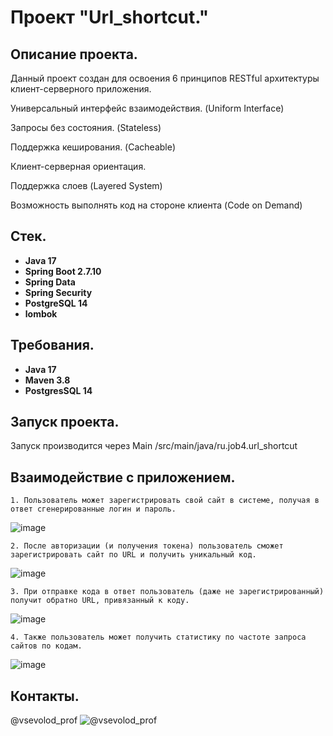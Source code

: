# Проект "Url_shortcut."

## Описание проекта.

Данный проект создан для освоения 6 принципов RESTful архитектуры клиент-серверного приложения.

Универсальный интерфейс взаимодействия. (Uniform Interface)

Запросы без состояния. (Stateless)

Поддержка кеширования. (Cacheable)

Клиент-серверная ориентация.

Поддержка слоев (Layered System)

Возможность выполнять код на стороне клиента (Code on Demand)

## Стек.

- **Java 17**
- **Spring Boot 2.7.10**
- **Spring Data**
- **Spring Security**
- **PostgreSQL 14**
- **lombok**


## Требования.

- **Java 17**
- **Maven 3.8**
- **PostgresSQL 14**

## Запуск проекта.

Запуск производится через Main /src/main/java/ru.job4.url_shortcut

## Взаимодействие с приложением.
    1. Пользователь может зарегистрировать свой сайт в системе, получая в ответ сгенерированные логин и пароль.

![image](https://user-images.githubusercontent.com/115623776/232193657-c8d47bd5-d90e-4899-96b8-3edecf405f6a.png)


    2. После авторизации (и получения токена) пользователь сможет зарегистрировать сайт по URL и получить уникальный код.
    
    
![image](https://user-images.githubusercontent.com/115623776/232193804-ad28023f-c4df-4a9d-958e-986e2a430987.png)


    
    3. При отправке кода в ответ пользователь (даже не зарегистрированный) получит обратно URL, привязанный к коду.
    
![image](https://user-images.githubusercontent.com/115623776/232193826-eeebb74c-a407-4e7c-afcc-59a72b61d3c5.png)



    4. Также пользователь может получить статистику по частоте запроса сайтов по кодам. 

![image](https://user-images.githubusercontent.com/115623776/232193830-4e5b17d8-7c6e-4d87-a9ad-36b370de0542.png)


## Контакты.
@vsevolod_prof
![@vsevolod_prof](https://camo.githubusercontent.com/6f137f6e48f123181ee64838b8aa29e5e3cf4e69a8999e7056f4df2e3331c4b9/68747470733a2f2f696d672e736869656c64732e696f2f7374617469632f76313f7374796c653d666f722d7468652d6261646765266d6573736167653d54656c656772616d26636f6c6f723d323641354534266c6f676f3d54656c656772616d266c6f676f436f6c6f723d464646464646266c6162656c3d)  
